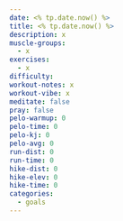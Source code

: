 ```yaml
---
date: <% tp.date.now() %>
title: <% tp.date.now() %>
description: x
muscle-groups:
  - x
exercises:
  - x
difficulty: 
workout-notes: x
workout-vibe: x
meditate: false
pray: false
pelo-warmup: 0
pelo-time: 0
pelo-kj: 0
pelo-avg: 0
run-dist: 0
run-time: 0
hike-dist: 0
hike-elev: 0
hike-time: 0
categories: 
  - goals
---
```

